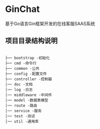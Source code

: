 # GinChat
基于Go语言Gin框架开发的在线客服SAAS系统
## 项目目录结构说明
<pre><code>
├── bootstrap -初始化
├── cmd -命令行
├── common -公共
├── config -配置文件
├── controller -控制器
│── doc -文档
│── log -日志
│── middleware -中间件
│── model -数据表模型
│── route -路由
│── service -服务
│── test -测试
│── util -通用库
</code></pre>
